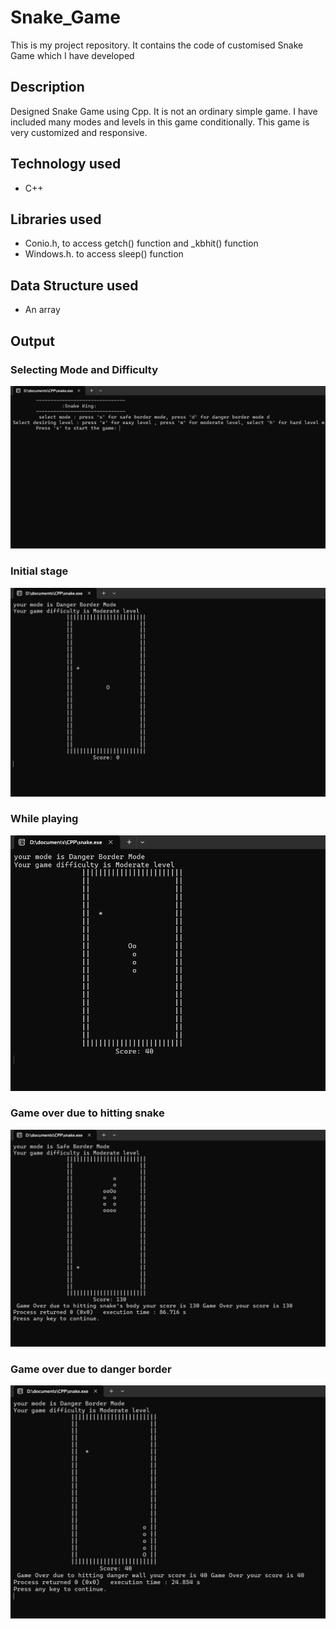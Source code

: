 # Snake_Game
This is my project repository. It contains the code of customised Snake Game which I have developed  

## Description
Designed Snake Game using Cpp. It is not an ordinary simple game. I have included many modes and levels in this game conditionally. This game is very customized and responsive. 

## Technology used
- C++

## Libraries used
- Conio.h, to access getch() function and _kbhit() function
- Windows.h. to access sleep() function

## Data Structure used
- An array

## Output

### Selecting Mode and Difficulty
![Output screenshot](./screenshots/mode_difficulty.png)
### Initial stage
![Output screenshot](./screenshots/initial_stage.png)
### While playing
![Output screenshot](./screenshots/while_playing.png)
### Game over due to hitting snake
![Output screenshot](./screenshots/gameover_1.png)
### Game over due to danger border
![Output screenshot](./screenshots/gameover_2.png)



